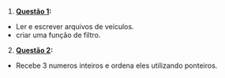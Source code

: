 1. **[Questão 1](ed-prova-1.pdf):** 
  - Ler e escrever arquivos de veículos.
  - criar uma função de filtro.
2. **[Questão 2](ed-prova-1.pdf):**
  - Recebe 3 numeros inteiros e ordena eles utilizando ponteiros.
